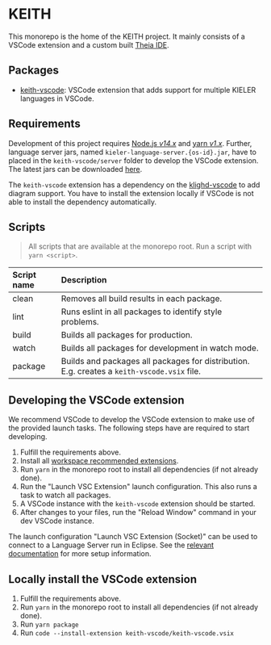 # KEITH

This monorepo is the home of the KEITH project. It mainly consists of a VSCode extension and a
custom built [Theia IDE](https://theia-ide.org).

## Packages

-   [keith-vscode](./packages/keith-vscode): VSCode extension that adds support for multiple KIELER
    languages in VSCode.

## Requirements

Development of this project requires [Node.js _v14.x_](https://nodejs.org) and
[yarn _v1.x_](https://classic.yarnpkg.com/). Further, language server jars, named
`kieler-language-server.{os-id}.jar`, have to placed in the `keith-vscode/server` folder to develop
the VSCode extension. The latest jars can be downloaded
[here](https://rtsys.informatik.uni-kiel.de/~kieler/files/nightly/sccharts/ls/).

The `keith-vscode` extension has a dependency on the
[klighd-vscode](https://github.com/kieler/klighd-vscode) to add diagram support. You have to install
the extension locally if VSCode is not able to install the dependency automatically.

## Scripts

> All scripts that are available at the monorepo root. Run a script with `yarn <script>`.

| Script name | Description                                                                                 |
| :---------- | :------------------------------------------------------------------------------------------ |
| clean       | Removes all build results in each package.                                                  |
| lint        | Runs eslint in all packages to identify style problems.                                     |
| build       | Builds all packages for production.                                                         |
| watch       | Builds all packages for development in watch mode.                                          |
| package     | Builds and packages all packages for distribution. E.g. creates a `keith-vscode.vsix` file. |

## Developing the VSCode extension

We recommend VSCode to develop the VSCode extension to make use of the provided launch tasks. The
following steps have are required to start developing.

1. Fulfill the requirements above.
1. Install all
   [workspace recommended extensions](https://code.visualstudio.com/docs/editor/extension-marketplace#_recommended-extensions).
1. Run `yarn` in the monorepo root to install all dependencies (if not already done).
1. Run the "Launch VSC Extension" launch configuration. This also runs a task to watch all packages.
1. A VSCode instance with the `keith-vscode` extension should be started.
1. After changes to your files, run the "Reload Window" command in your dev VSCode instance.

The launch configuration "Launch VSC Extension (Socket)" can be used to connect to a Language Server
run in Eclipse. See the
[relevant documentation](https://rtsys.informatik.uni-kiel.de/confluence/display/KIELER/Running+KEITH#RunningKEITH-SettingupyourEclipse)
for more setup information.

## Locally install the VSCode extension

1. Fulfill the requirements above.
1. Run `yarn` in the monorepo root to install all dependencies (if not already done).
1. Run `yarn package`
1. Run `code --install-extension keith-vscode/keith-vscode.vsix`
